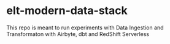 # elt-modern-data-stack
This repo is meant to run experiments with Data Ingestion and Transformaton with Airbyte, dbt and RedShift Serverless
